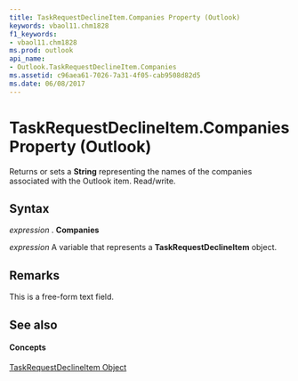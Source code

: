 ```yaml
---
title: TaskRequestDeclineItem.Companies Property (Outlook)
keywords: vbaol11.chm1828
f1_keywords:
- vbaol11.chm1828
ms.prod: outlook
api_name:
- Outlook.TaskRequestDeclineItem.Companies
ms.assetid: c96aea61-7026-7a31-4f05-cab9508d82d5
ms.date: 06/08/2017
---
```



# TaskRequestDeclineItem.Companies Property (Outlook)

Returns or sets a **String** representing the names of the companies associated with the Outlook item. Read/write.


## Syntax

 _expression_ . **Companies**

 _expression_ A variable that represents a **TaskRequestDeclineItem** object.


## Remarks

This is a free-form text field. 


## See also


#### Concepts


[TaskRequestDeclineItem Object](taskrequestdeclineitem-object-outlook.md)

